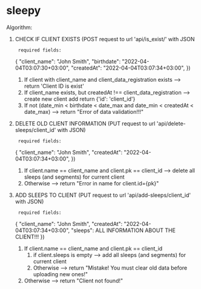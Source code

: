 # sleepy

Algorithm:

1. CHECK IF CLIENT EXISTS (POST request to url 'api/is_exist/' with JSON

        required fields:
    {
        "client_name": "John Smith",
        "birthdate": "2022-04-04T03:07:30+03:00",
        "createdAt": "2022-04-04T03:07:34+03:00",
    })
   1. If client with client_name and client_data_registration exists 
                      --> return 'Client ID is exist'
   2. If client_name exists, but createdAt !== client_data_registration 
                      --> create new client add return {'id': 'client_id'}
   3. If not (date_min < birthdate < date_max and date_min < createdAt < date_max)
                      --> return "Error of data validation!!!"

2. DELETE OLD CLIENT INFORMATION (PUT request to url 'api/delete-sleeps/client_id' with JSON)

        required fields:
    {
        "client_name": "John Smith",
        "createdAt": "2022-04-04T03:07:34+03:00",
    })
    1. If client.name == client_name and client.pk == client_id 
                       --> delete all sleeps (and segments) for current client
    2. Otherwise --> return "Error in name for client.id={pk}"

3. ADD SLEEPS TO CLIENT (PUT request to url 'api/add-sleeps/client_id' with JSON)

        required fields:
    {
        "client_name": "John Smith",
        "createdAt": "2022-04-04T03:07:34+03:00",
        "sleeps": ALL INFORMATION ABOUT THE CLIENT!!!
    })
   1. If client.name == client_name and client.pk == client_id 
      1. if client.sleeps is empty --> add all sleeps (and segments) for current client
      2. Otherwise --> return "Mistake! You must clear old data before uploading new ones!"
   2. Otherwise --> return "Client not found!"
   